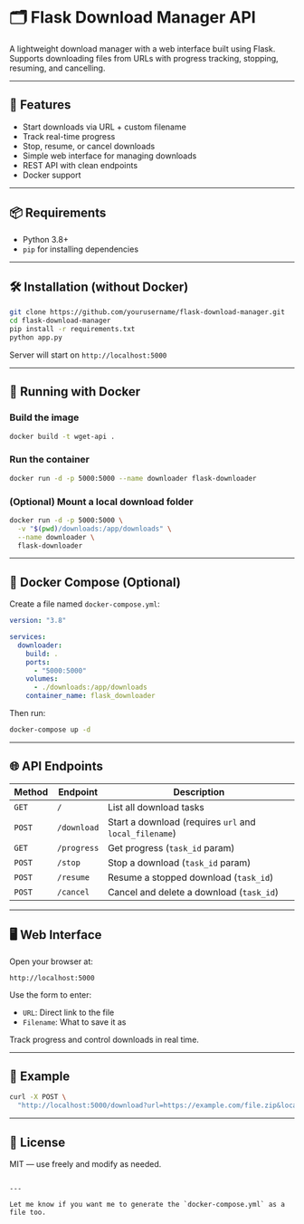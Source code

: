 # 🗂️ Flask Download Manager API

A lightweight download manager with a web interface built using Flask. Supports downloading files from URLs with progress tracking, stopping, resuming, and cancelling.

---

## 🚀 Features

- Start downloads via URL + custom filename
- Track real-time progress
- Stop, resume, or cancel downloads
- Simple web interface for managing downloads
- REST API with clean endpoints
- Docker support

---

## 📦 Requirements

- Python 3.8+
- `pip` for installing dependencies

---

## 🛠️ Installation (without Docker)

```bash
git clone https://github.com/yourusername/flask-download-manager.git
cd flask-download-manager
pip install -r requirements.txt
python app.py
````

Server will start on `http://localhost:5000`

---

## 🐳 Running with Docker

### Build the image

```bash
docker build -t wget-api .
```

### Run the container

```bash
docker run -d -p 5000:5000 --name downloader flask-downloader
```

### (Optional) Mount a local download folder

```bash
docker run -d -p 5000:5000 \
  -v "$(pwd)/downloads:/app/downloads" \
  --name downloader \
  flask-downloader
```

---

## 🧩 Docker Compose (Optional)

Create a file named `docker-compose.yml`:

```yaml
version: "3.8"

services:
  downloader:
    build: .
    ports:
      - "5000:5000"
    volumes:
      - ./downloads:/app/downloads
    container_name: flask_downloader
```

Then run:

```bash
docker-compose up -d
```

---

## 🌐 API Endpoints

| Method | Endpoint    | Description                                            |
| ------ | ----------- | ------------------------------------------------------ |
| `GET`  | `/`         | List all download tasks                                |
| `POST` | `/download` | Start a download (requires `url` and `local_filename`) |
| `GET`  | `/progress` | Get progress (`task_id` param)                         |
| `POST` | `/stop`     | Stop a download (`task_id` param)                      |
| `POST` | `/resume`   | Resume a stopped download (`task_id`)                  |
| `POST` | `/cancel`   | Cancel and delete a download (`task_id`)               |

---

## 🖥️ Web Interface

Open your browser at:

```
http://localhost:5000
```

Use the form to enter:

* `URL`: Direct link to the file
* `Filename`: What to save it as

Track progress and control downloads in real time.

---

## 📁 Example

```bash
curl -X POST \
  "http://localhost:5000/download?url=https://example.com/file.zip&local_filename=test.zip"
```

---

## 📄 License

MIT — use freely and modify as needed.

```

---

Let me know if you want me to generate the `docker-compose.yml` as a file too.
```
